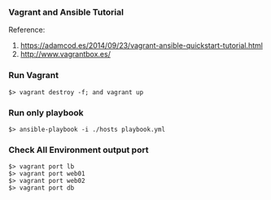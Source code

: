 ### Vagrant and Ansible Tutorial

Reference:   
1. https://adamcod.es/2014/09/23/vagrant-ansible-quickstart-tutorial.html  
2. http://www.vagrantbox.es/  


### Run Vagrant
```
$> vagrant destroy -f; and vagrant up
```

### Run only playbook
```
$> ansible-playbook -i ./hosts playbook.yml
```

### Check All Environment output port
```
$> vagrant port lb
$> vagrant port web01
$> vagrant port web02
$> vagrant port db
```
